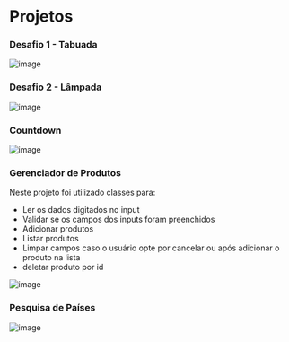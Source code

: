 # Projetos


### Desafio 1 - Tabuada
![image](https://user-images.githubusercontent.com/77105980/196448364-8835fcd5-eb36-4b30-b015-a4665f3d91c9.png)

### Desafio 2 - Lâmpada
![image](https://user-images.githubusercontent.com/77105980/196491313-d0f2bc03-d448-43e8-a80f-cc956507e7a1.png)

### Countdown 
![image](https://user-images.githubusercontent.com/77105980/196819455-f7622a28-4dda-461b-a4d7-32e1ee5ca00e.png)

### Gerenciador de Produtos
Neste projeto foi utilizado classes para:
* Ler os dados digitados no input
* Validar se os campos dos inputs foram preenchidos
* Adicionar produtos
* Listar produtos
* Limpar campos caso o usuário opte por cancelar ou após adicionar o produto na lista 
* deletar produto por id

![image](https://user-images.githubusercontent.com/77105980/197648491-5e50167b-c7ce-4b9d-8d60-24f89f132041.png)

### Pesquisa de Países
![image](https://user-images.githubusercontent.com/77105980/198755207-b08aed43-8667-495d-a34f-e3c43519b1af.png)
